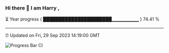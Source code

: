 ### Hi there 👋 I am Harry , 

⏳ Year progress { ██████████████████████▁▁▁▁▁▁▁▁ } 74.41 %

---

⏰ Updated on Fri, 29 Sep 2023 14:19:00 GMT

![Progress Bar CI](https://github.com/duykhang68/duykhang68/workflows/Progress%20Bar%20CI/badge.svg)
